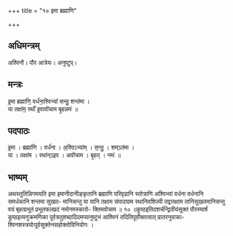 +++
title = "१० इमा ब्रह्माणि"

+++
## अधिमन्त्रम्
अश्विनौ। पौर आत्रेयः। अनुष्टुप्।

## मन्त्रः
इ॒मा ब्रह्मा॑णि॒ वर्ध॑ना॒श्विभ्यां॑ सन्तु॒ शन्त॑मा ।  
या तक्षा॑म॒ रथाँ॑ इ॒वावो॑चाम बृ॒हन्नमः॑ ॥

## पदपाठः
इ॒मा । ब्रह्मा॑णि । वर्ध॑ना । अ॒श्विऽभ्या॑म् । स॒न्तु॒ । शम्ऽत॑मा ।  
या । तक्षा॑म । रथा॑न्ऽइव । अवो॑चाम । बृ॒हत् । नमः॑ ॥

## भाष्यम्
अथस्तुतिन्निगमयति इमा इमानीदानीङ्कृतानि ब्रह्माणि परिवृढानि स्तोत्राणि अश्विभ्यां वर्धना वर्धनानि समर्धकानि शन्तमा सुखत- मानिसन्तु या यानि तक्षाम संपादयाम रथानिवशिल्पी तद्वत्तक्षाम तानिसुखतमानिसन्तु वयं बृहत्प्रभूतं प्रभूतफलप्रदं नमोनमस्कारो- क्तिमवोचाम ॥ १० ॥कूष्ठइतिदशर्चन्द्वितीयंसूक्तं पौरस्यार्षं कूष्ठइत्यनुक्रमणिका पूर्वत्रतुशब्दादिदमप्यानुष्टुभं आश्विनं तदितिपूर्वोक्तत्वात् प्रातरनुवाका- श्विनशस्त्रयोःपूर्वसूक्तेनसहोक्तोविनियोगः ।